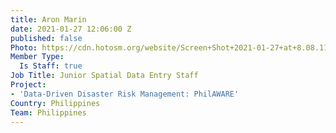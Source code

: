 ```yaml
---
title: Aron Marin
date: 2021-01-27 12:06:00 Z
published: false
Photo: https://cdn.hotosm.org/website/Screen+Shot+2021-01-27+at+8.08.11+PM.png
Member Type:
  Is Staff: true
Job Title: Junior Spatial Data Entry Staff
Project:
- 'Data-Driven Disaster Risk Management: PhilAWARE'
Country: Philippines
Team: Philippines
---
```


